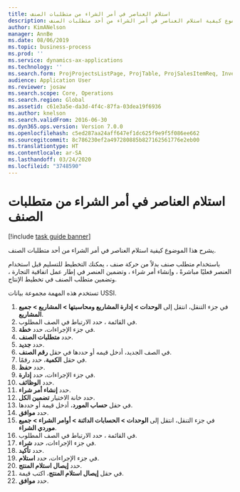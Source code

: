 ```yaml
---
title: استلام العناصر في أمر الشراء من متطلبات الصنف
description: يشرح هذا الموضوع كيفية استلام العناصر في أمر الشراء من أحد متطلبات الصنف.
author: KimANelson
manager: AnnBe
ms.date: 08/06/2019
ms.topic: business-process
ms.prod: ''
ms.service: dynamics-ax-applications
ms.technology: ''
ms.search.form: ProjProjectsListPage, ProjTable, ProjSalesItemReq, InventItemIdLookupSimple, PurchCreateFromSalesOrder, VendAccountItemLookup, PurchTable, PurchEditLines
audience: Application User
ms.reviewer: josaw
ms.search.scope: Core, Operations
ms.search.region: Global
ms.assetid: c61e3a5e-da3d-4f4c-87fa-03dea19f6936
ms.author: knelson
ms.search.validFrom: 2016-06-30
ms.dyn365.ops.version: Version 7.0.0
ms.openlocfilehash: c5ed287aa24aff647ef1dc625f9e9f5f086ee662
ms.sourcegitcommit: 8c786230ef2a497280885b827162561776e2eb00
ms.translationtype: HT
ms.contentlocale: ar-SA
ms.lasthandoff: 03/24/2020
ms.locfileid: "3748590"
---
```

# <a name="receive-items-on-purchase-order-from-item-requirement"></a>استلام العناصر في أمر الشراء من متطلبات الصنف

[!include [task guide banner](../../includes/task-guide-banner.md)]

يشرح هذا الموضوع كيفية استلام العناصر في أمر الشراء من أحد متطلبات الصنف.

باستخدام متطلب صنف بدلاً من حركة صنف ، يمكنك التخطيط للتسليم قبل استخدام العنصر فعليًا مباشرةً ، وإنشاء أمر شراء ، وتضمين العنصر في إطار عمل اتفاقية التجارة ، وتضمين متطلب الصنف في تخطيط الإنتاج. 

تستخدم هذه المهمة مجموعة بيانات USSI.

1. في جزء التنقل، انتقل إلى **الوحدات > إدارة المشاريع ومحاسبتها > المشاريع > جميع المشاريع**.
2. في القائمة ، حدد الارتباط في الصف المطلوب.
3. في جزء الإجراءات، حدد **خطة**.
4. حدد **متطلبات الصنف**.
5. حدد **جديد**.
6. في الصف الجديد، أدخل قيمه أو حددها في حقل **رقم الصنف**.
7. في حقل **الكمية**، حدد رقمًا.
8. حدد **حفظ**.
9. في جزء الإجراءات، حدد **إدارة**.
10. حدد **الوظائف**.
11. حدد **إنشاء أمر شراء**.
12. حدد خانة الاختيار **تضمين الكل**.
13. في حقل **حساب المورد**، أدخل قيمة أو حددها.
14. حدد **موافق**.
15. في جزء التنقل، انتقل إلى **الوحدات > الحسابات الدائنة > أوامر الشراء > جميع موردي الشراء**.
16. في القائمة ، حدد الارتباط في الصف المطلوب.
17. في جزء الإجراءات، حدد **شراء**.
18. حدد **تأكيد**.
19. في جزء الإجراءات، حدد **استلام**.
20. حدد **إيصال استلام المنتج**.
21. في حقل **إيصال استلام المنتج**، اكتب قيمة.
22. حدد **موافق**.

